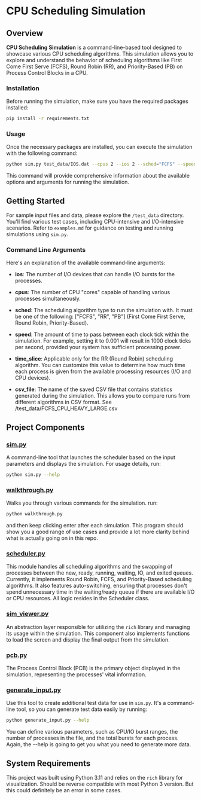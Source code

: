 # CPU Scheduling Simulation

## Overview

**CPU Scheduling Simulation** is a command-line-based tool designed to showcase various CPU scheduling algorithms. This simulation allows you to explore and understand the behavior of scheduling algorithms like First Come First Serve (FCFS), Round Robin (RR), and Priority-Based (PB) on Process Control Blocks in a CPU.

### Installation

Before running the simulation, make sure you have the required packages installed:

```bash
pip install -r requirements.txt
```

### Usage

Once the necessary packages are installed, you can execute the simulation with the following command:

```bash
python sim.py test_data/IOS.dat --cpus 2 --ios 2 --sched="FCFS" --speed=0.1
```

This command will provide comprehensive information about the available options and arguments for running the simulation.


## Getting Started

For sample input files and data, please explore the `/test_data` directory. You'll find various test cases, including CPU-intensive and I/O-intensive scenarios. Refer to `examples.md` for guidance on testing and running simulations using `sim.py`.


### Command Line Arguments

Here's an explanation of the available command-line arguments:

- **ios**: The number of I/O devices that can handle I/O bursts for the processes.

- **cpus**: The number of CPU "cores" capable of handling various processes simultaneously.

- **sched**: The scheduling algorithm type to run the simulation with. It must be one of the following: ["FCFS", "RR", "PB"] (First Come First Serve, Round Robin, Priority-Based).

- **speed**: The amount of time to pass between each clock tick within the simulation. For example, setting it to 0.001 will result in 1000 clock ticks per second, provided your system has sufficient processing power.

- **time_slice**: Applicable only for the RR (Round Robin) scheduling algorithm. You can customize this value to determine how much time each process is given from the available processing resources (I/O and CPU devices).

- **csv_file**: The name of the saved CSV file that contains statistics generated during the simulation. This allows you to compare runs from different algorithms in CSV format. See /test_data/FCFS_CPU_HEAVY_LARGE.csv


## Project Components

### [sim.py](sim.py)

A command-line tool that launches the scheduler based on the input parameters and displays the simulation. For usage details, run:

```bash
python sim.py --help
```

### [walkthrough.py](walkthrough.py)

Walks you through various commands for the simulation. run:

```bash
python walkthrough.py
```

and then keep clicking enter after each simulation. This program should show you a good range of use cases and provide a lot more clarity behind what is actually going on in this repo. 

### [scheduler.py](scheduler.py)

This module handles all scheduling algorithms and the swapping of processes between the new, ready, running, waiting, IO, and exited queues. Currently, it implements Round Robin, FCFS, and Priority-Based scheduling algorithms. It also features auto-switching, ensuring that processes don't spend unnecessary time in the waiting/ready queue if there are available I/O or CPU resources. All logic resides in the Scheduler class.

### [sim_viewer.py](sim_viewer.py)

An abstraction layer responsible for utilizing the `rich` library and managing its usage within the simulation. This component also implements functions to load the screen and display the final output from the simulation.

### [pcb.py](pcb.py)

The Process Control Block (PCB) is the primary object displayed in the simulation, representing the processes' vital information.

### [generate_input.py](generate_input.py)

Use this tool to create additional test data for use in `sim.py`. It's a command-line tool, so you can generate test data easily by running:

```bash
python generate_input.py --help
```

You can define various parameters, such as CPU/IO burst ranges, the number of processes in the file, and the total bursts for each process. Again, the --help is going to get you what you need to generate more data. 

## System Requirements

This project was built using Python 3.11 and relies on the `rich` library for visualization. Should be reverse compatible with most Python 3 version. But this could definitely be an error in some cases. 
